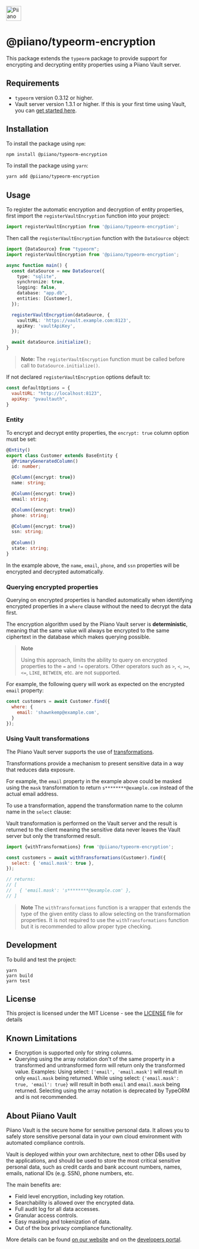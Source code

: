<p>
  <a href="https://piiano.com/pii-data-privacy-vault/">
    <picture>
      <source media="(prefers-color-scheme: dark)" srcset="https://piiano.com/docs/img/logo-developers-dark.svg">
      <source media="(prefers-color-scheme: light)" srcset="https://piiano.com/wp-content/uploads/piiano-logo-developers.png">
      <img alt="Piiano Vault" src="https://piiano.com/wp-content/uploads/piiano-logo-developers.png" height="40" />
    </picture>
  </a>
</p>

# @piiano/typeorm-encryption

This package extends the `typeorm` package to provide support for encrypting and decrypting entity properties using a Piiano Vault server.

## Requirements

- `typeorm` version 0.3.12 or higher.
- Vault server version 1.3.1 or higher. If this is your first time using Vault, you can [get started here](https://piiano.com/docs/guides/get-started).

## Installation

To install the package using `npm`:

```bash
npm install @piiano/typeorm-encryption
```

To install the package using `yarn`:

```bash
yarn add @piiano/typeorm-encryption
```

## Usage

To register the automatic encryption and decryption of entity properties, first import the `registerVaultEncryption` function into your project:

```typescript
import registerVaultEncryption from '@piiano/typeorm-encryption';
```

Then call the `registerVaultEncryption` function with the `DataSource` object:

```typescript
import {DataSource} from "typeorm";
import registerVaultEncryption from '@piiano/typeorm-encryption';

async function main() {
  const dataSource = new DataSource({
    type: "sqlite",
    synchronize: true,
    logging: false,
    database: "app.db",
    entities: [Customer],
  });

  registerVaultEncryption(dataSource, {
    vaultURL: 'https://vault.example.com:8123',
    apiKey: 'vaultApiKey',
  });

  await dataSource.initialize();
}
```

> **Note:** The `registerVaultEncryption` function must be called before call to `DataSource.initialize()`.

If not declared `registerVaultEncryption` options default to:

```javascript
const defaultOptions = {
  vaultURL: "http://localhost:8123",
  apiKey: "pvaultauth",
}
```

### Entity

To encrypt and decrypt entity properties, the `encrypt: true` column option must be set:

```typescript
@Entity()
export class Customer extends BaseEntity {
  @PrimaryGeneratedColumn()
  id: number;

  @Column({encrypt: true})
  name: string;

  @Column({encrypt: true})
  email: string;

  @Column({encrypt: true})
  phone: string;

  @Column({encrypt: true})
  ssn: string;
  
  @Column()
  state: string;
}
```

In the example above, the `name`, `email`, `phone`, and `ssn` properties will be encrypted and decrypted automatically.

### Querying encrypted properties

Querying on encrypted properties is handled automatically when identifying encrypted properties in a `where` clause without the need to decrypt the data first.

The encryption algorithm used by the Piiano Vault server is **deterministic**, meaning that the same value will always be encrypted to the same ciphertext in the database which makes querying possible.

> **Note**
> 
> Using this approach, limits the ability to query on encrypted properties to the `=` and `!=` operators.
> Other operators such as `>`, `<`, `>=`, `<=`, `LIKE`, `BETWEEN`, etc. are not supported.

For example, the following query will work as expected on the encrypted `email` property:

```javascript
const customers = await Customer.find({
  where: {
    email: 'shawnkemp@example.com',
  }
});
```

### Using Vault transformations

The Piiano Vault server supports the use of [transformations](https://piiano.com/docs/data-security/transformations/).

Transformations provide a mechanism to present sensitive data in a way that reduces data exposure.

For example, the `email` property in the example above could be masked using the `mask` transformation to return `s********@example.com` instead of the actual email address.

To use a transformation, append the transformation name to the column name in the `select` clause:

Vault transformation is performed on the Vault server and the result is returned to the client meaning the sensitive data never leaves the Vault server but only the transformed result. 

```javascript
import {withTransformations} from '@piiano/typeorm-encryption';

const customers = await withTransformations(Customer).find({
  select: { 'email.mask': true },
});

// returns:
// [
//   { 'email.mask': 's********@example.com' },
// ]
```

> **Note**
> The `withTransformations` function is a wrapper that extends the type of the given entity class to allow selecting on the transformation properties.
> It is not required to use the `withTransformations` function but it is recommended to allow proper type checking.

## Development

To build and test the project:

```commandLine
yarn
yarn build
yarn test
```

## License

This project is licensed under the MIT License - see the [LICENSE](../../LICENSE) file for details

## Known Limitations

- Encryption is supported only for string columns.
- Querying using the array notation don't of the same property in a transformed and untransformed form will return only the transformed value.
  Examples:
  Using select: `['email', 'email.mask']` will result in only `email.mask` being returned.
  While using select: `{'email.mask': true, 'email': true}` will result in both `email` and `email.mask` being returned.
  Selecting using the array notation is deprecated by TypeORM and is not recommended. 

## About Piiano Vault

Piiano Vault is the secure home for sensitive personal data. It allows you to safely store sensitive personal data in your own cloud environment with automated compliance controls.

Vault is deployed within your own architecture, next to other DBs used by the applications, and should be used to store the most critical sensitive personal data, such as credit cards and bank account numbers, names, emails, national IDs (e.g. SSN), phone numbers, etc.

The main benefits are:

- Field level encryption, including key rotation.
- Searchability is allowed over the encrypted data.
- Full audit log for all data accesses.
- Granular access controls.
- Easy masking and tokenization of data.
- Out of the box privacy compliance functionality.

More details can be found [on our website](https://piiano.com/pii-data-privacy-vault/) and on the [developers portal](https://piiano.com/docs/).
